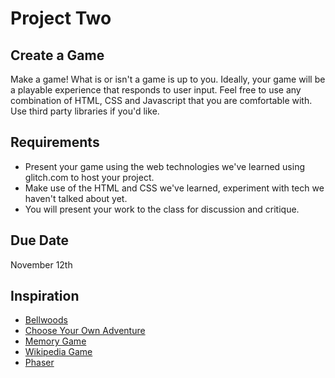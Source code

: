 # Project Two

## Create a Game

Make a game! What is or isn't a game is up to you. Ideally, your game will be a playable experience that responds to user input. Feel free to use any combination of HTML, CSS and Javascript that you are comfortable with. Use third party libraries if you'd like.

## Requirements

- Present your game using the web technologies we've learned using glitch.com to host your project.
- Make use of the HTML and CSS we've learned, experiment with tech we haven't talked about yet.
- You will present your work to the class for discussion and critique.

## Due Date

November 12th

## Inspiration

- [Bellwoods](https://mattdesl.svbtle.com/bellwoods)
- [Choose Your Own Adventure](https://danielstern.github.io/cyo/)
- [Memory Game](https://glitch.com/~memory-game)
- [Wikipedia Game](https://glitch.com/~wikipedia-game)
- [Phaser](https://phaser.io/)
